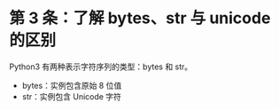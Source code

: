 # 第 3 条：了解 bytes、str 与 unicode 的区别

Python3 有两种表示字符序列的类型：bytes 和 str。

- bytes：实例包含原始 8 位值
- str：实例包含 Unicode 字符